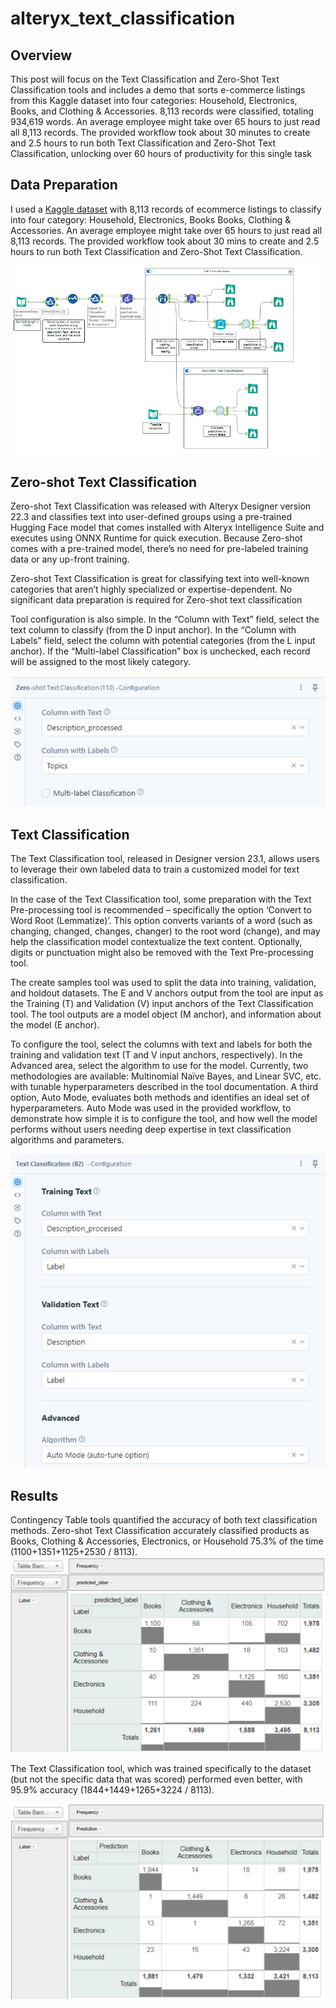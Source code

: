 # alteryx_text_classification

## Overview
This post will focus on the Text Classification and Zero-Shot Text Classification tools and includes a demo that sorts e-commerce listings from this Kaggle dataset into four categories: Household, Electronics, Books, and Clothing & Accessories.  8,113 records were classified, totaling 934,619 words.  An average employee might take over 65 hours to just read all 8,113 records. The provided workflow took about 30 minutes to create and 2.5 hours to run both Text Classification and Zero-Shot Text Classification, unlocking over 60 hours of productivity for this single task


## Data Preparation
I used a [Kaggle dataset](https://www.kaggle.com/datasets/saurabhshahane/ecommerce-text-classification?resource=download) with 8,113 records of ecommerce listings to classify into four category: Household, Electronics, Books Books, Clothing & Accessories. An average employee might take over 65 hours to just read all 8,113 records. The provided workflow took about 30 mins to create and 2.5 hours to run both Text Classification and Zero-Shot Text Classification. 


![Workflow Image](https://github.com/alibinkhalid/alteryx_text_classification/blob/main/Alteryx%20Workflow%20-%20Text%20Classification.png)


## Zero-shot Text Classification
Zero-shot Text Classification was released with Alteryx Designer version 22.3 and classifies text into user-defined groups using a pre-trained Hugging Face model that comes installed with Alteryx Intelligence Suite and executes using ONNX Runtime for quick execution.  Because Zero-shot comes with a pre-trained model, there’s no need for pre-labeled training data or any up-front training.

Zero-shot Text Classification is great for classifying text into well-known categories that aren’t highly specialized or expertise-dependent. No significant data preparation is required for Zero-shot text classification

Tool configuration is also simple.  In the “Column with Text” field, select the text column to classify (from the D input anchor).  In the “Column with Labels” field, select the column with potential categories (from the L input anchor).  If the “Multi-label Classification” box is unchecked, each record will be assigned to the most likely category.

![Tool Configuration](https://github.com/alibinkhalid/alteryx_text_classification/blob/main/Tool%20Config%20-%20Zero-shot.png)


## Text Classification
The Text Classification tool, released in Designer version 23.1, allows users to leverage their own labeled data to train a customized model for text classification.

In the case of the Text Classification tool, some preparation with the Text Pre-processing tool is recommended – specifically the option ‘Convert to Word Root (Lemmatize)’.  This option converts variants of a word (such as changing, changed, changes, changer) to the root word (change), and may help the classification model contextualize the text content.  Optionally, digits or punctuation might also be removed with the Text Pre-processing tool.

The create samples tool was used to split the data into training, validation, and holdout datasets.  The E and V anchors output from the tool are input as the Training (T) and Validation (V) input anchors of the Text Classification tool.  The tool outputs are a model object (M anchor), and information about the model (E anchor). 

To configure the tool, select the columns with text and labels for both the training and validation text (T and V input anchors, respectively).  In the Advanced area, select the algorithm to use for the model.  Currently, two methodologies are available: Multinomial Naïve Bayes, and Linear SVC, etc. with tunable hyperparameters described in the tool documentation.  A third option, Auto Mode, evaluates both methods and identifies an ideal set of hyperparameters. Auto Mode was used in the provided workflow, to demonstrate how simple it is to configure the tool, and how well the model performs without users needing deep expertise in text classification algorithms and parameters.

![Tool Configuration](https://github.com/alibinkhalid/alteryx_text_classification/blob/main/Tool%20Config%20-%20Text%20Classification.png)

## Results
Contingency Table tools quantified the accuracy of both text classification methods. Zero-shot Text Classification accurately classified products as Books, Clothing & Accessories, Electronics, or Household 75.3% of the time (1100+1351+1125+2530 / 8113). 
![Contingency Table tools](https://github.com/alibinkhalid/alteryx_text_classification/blob/main/Result%201.png)

The Text Classification tool, which was trained specifically to the dataset (but not the specific data that was scored) performed even better, with 95.9% accuracy (1844+1449+1265+3224 / 8113).

![The Text Classification tool](https://github.com/alibinkhalid/alteryx_text_classification/blob/main/Result%202.png)

